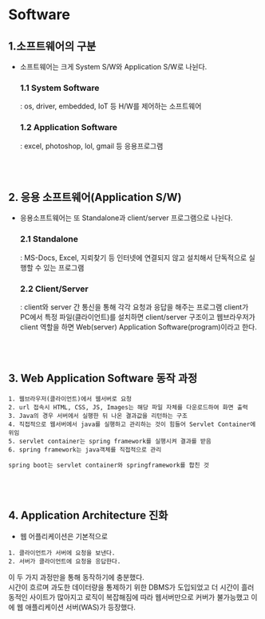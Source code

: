 # Software
## 1.소프트웨어의 구분
- 소프트웨어는 크게 System S/W와 Application S/W로 나뉜다.
  ### 1.1 System Software  
  : os, driver, embedded, IoT 등 H/W를 제어하는 소프트웨어
  ### 1.2 Application Software  
  : excel, photoshop, lol, gmail 등 응용프로그램

<br></br>

## 2. 응용 소프트웨어(Application S/W)
- 응용소프트웨어는 또 Standalone과 client/server 프로그램으로 나뉜다.
  ### 2.1 Standalone  
  : MS-Docs, Excel, 지뢰찾기 등 인터넷에 연결되지 않고 설치해서 단독적으로 실행할 수 있는 프로그램
  ### 2.2 Client/Server  
  : client와 server 간 통신을 통해 각각 요청과 응답을 해주는 프로그램 client가 PC에서 특정 파일(클라이언트)를 설치하면 client/server 구조이고 웹브라우저가 client 역할을 하면 Web(server) Application Software(program)이라고 한다. 

<br></br>

## 3. Web Application Software 동작 과정
```
1. 웹브라우저(클라이언트)에서 웹서버로 요청
2. url 접속시 HTML, CSS, JS, Images는 해당 파일 자체를 다운로드하여 화면 출력
3. Java의 경우 서버에서 실행한 뒤 나온 결과값을 리턴하는 구조
4. 직접적으로 웹서버에서 java를 실행하고 관리하는 것이 힘들어 Servlet Container에 위임
5. servlet container는 spring framework를 실행시켜 결과를 받음
6. spring framework는 java객체를 직접적으로 관리  
  
spring boot는 servlet container와 springframework를 합친 것
```

<br></br>

## 4. Application Architecture 진화
- 웹 어플리케이션은 기본적으로
```
1. 클라이언트가 서버에 요청을 보낸다.
2. 서버가 클라이언트에 요청을 응답한다.
``` 
이 두 가지 과정만을 통해 동작하기에 충분했다.  
시간이 흐르며 과도한 데이터량을 통제하기 위한 DBMS가 도입되었고 더 시간이 흘러 동적인 사이트가 많아지고 로직이 복잡해짐에 따라 웹서버만으로 커버가 불가능했고 이에 웹 애플리케이션 서버(WAS)가 등장했다.  


